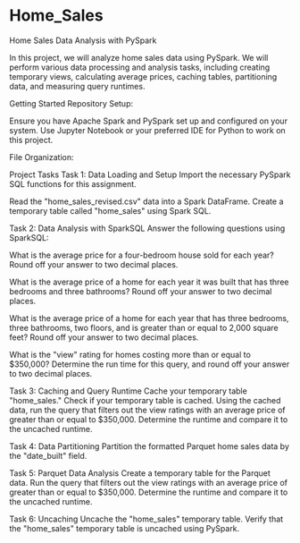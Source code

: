 # Home_Sales

Home Sales Data Analysis with PySpark

In this project, we will analyze home sales data using PySpark. We will perform various data processing and analysis tasks, including creating temporary views, calculating average prices, caching tables, partitioning data, and measuring query runtimes.

Getting Started
Repository Setup:

Ensure you have Apache Spark and PySpark set up and configured on your system.
Use Jupyter Notebook or your preferred IDE for Python to work on this project.

File Organization:

Project Tasks
Task 1: Data Loading and Setup
Import the necessary PySpark SQL functions for this assignment.

Read the "home_sales_revised.csv" data into a Spark DataFrame.
Create a temporary table called "home_sales" using Spark SQL.

Task 2: Data Analysis with SparkSQL
Answer the following questions using SparkSQL:

What is the average price for a four-bedroom house sold for each year? Round off your answer to two decimal places.

What is the average price of a home for each year it was built that has three bedrooms and three bathrooms? Round off your answer to two decimal places.

What is the average price of a home for each year that has three bedrooms, three bathrooms, two floors, and is greater than or equal to 2,000 square feet? Round off your answer to two decimal places.

What is the "view" rating for homes costing more than or equal to $350,000? Determine the run time for this query, and round off your answer to two decimal places.

Task 3: Caching and Query Runtime
Cache your temporary table "home_sales."
Check if your temporary table is cached.
Using the cached data, run the query that filters out the view ratings with an average price of greater than or equal to $350,000. Determine the runtime and compare it to the uncached runtime.

Task 4: Data Partitioning
Partition the formatted Parquet home sales data by the "date_built" field.

Task 5: Parquet Data Analysis
Create a temporary table for the Parquet data.
Run the query that filters out the view ratings with an average price of greater than or equal to $350,000. Determine the runtime and compare it to the uncached runtime.

Task 6: Uncaching
Uncache the "home_sales" temporary table.
Verify that the "home_sales" temporary table is uncached using PySpark.
